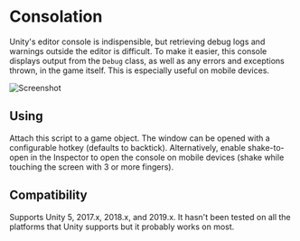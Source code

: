 # Consolation

Unity's editor console is indispensible, but retrieving debug logs and warnings
outside the editor is difficult. To make it easier, this console displays
output from the `Debug` class, as well as any errors and exceptions thrown, in
the game itself. This is especially useful on mobile devices.

![Screenshot](http://matthewminer.com/images/consolation@2x.png)


## Using

Attach this script to a game object. The window can be opened with a
configurable hotkey (defaults to backtick). Alternatively, enable shake-to-open
in the Inspector to open the console on mobile devices (shake while
touching the screen with 3 or more fingers).


## Compatibility

Supports Unity 5, 2017.x, 2018.x, and 2019.x. It hasn't been tested on all the
platforms that Unity supports but it probably works on most.
